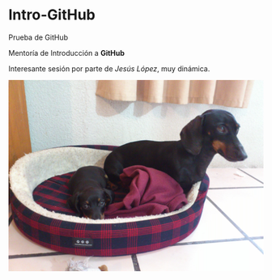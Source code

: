 # Intro-GitHub
 Prueba de GitHub

 Mentoría de Introducción a **GitHub**

 Interesante sesión por parte de *Jesús López*, muy dinámica.

![dogs](img/DSC_1910.JPG)
